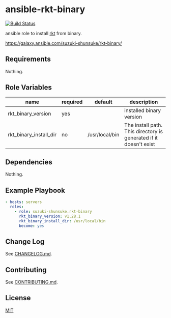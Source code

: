 # ansible-rkt-binary

[![Build Status](https://travis-ci.org/suzuki-shunsuke/ansible-rkt-binary.svg?branch=master)](https://travis-ci.org/suzuki-shunsuke/ansible-rkt-binary)

ansible role to install [rkt](https://github.com/rkt/rkt) from binary.

https://galaxy.ansible.com/suzuki-shunsuke/rkt-binary/

## Requirements

Nothing.

## Role Variables

name | required | default | description
--- | --- | --- | ---
rkt_binary_version | yes | | installed binary version
rkt_binary_install_dir | no | /usr/local/bin | The install path. This directory is generated if it doesn't exist

## Dependencies

Nothing.

## Example Playbook

```yaml
- hosts: servers
  roles:
    - role: suzuki-shunsuke.rkt-binary
      rkt_binary_version: v1.28.1
      rkt_binary_install_dir: /usr/local/bin
      become: yes
```

## Change Log

See [CHANGELOG.md](CHANGELOG.md).

## Contributing

See [CONTRIBUTING.md](CONTRIBUTING.md).

## License

[MIT](LICENSE)

